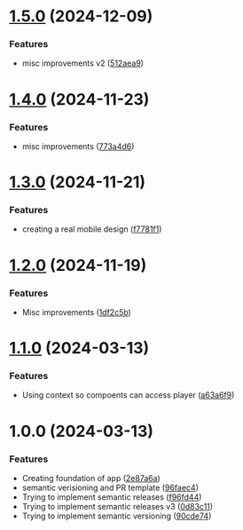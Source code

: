 # [1.5.0](https://github.com/eivu/client-react-ts/compare/v1.4.0...v1.5.0) (2024-12-09)


### Features

* misc improvements v2 ([512aea9](https://github.com/eivu/client-react-ts/commit/512aea9a0e629d1f86e6155d4d91edc1c3b208c1))

# [1.4.0](https://github.com/eivu/client-react-ts/compare/v1.3.0...v1.4.0) (2024-11-23)


### Features

* misc improvements ([773a4d6](https://github.com/eivu/client-react-ts/commit/773a4d63605a05286aa0f1b4851bc3f99cc33a42))

# [1.3.0](https://github.com/eivu/client-react-ts/compare/v1.2.0...v1.3.0) (2024-11-21)


### Features

* creating a real mobile design ([f7781f1](https://github.com/eivu/client-react-ts/commit/f7781f1011b78355d6b06543e4fa3c2da6e66feb))

# [1.2.0](https://github.com/eivu/client-react-ts/compare/v1.1.0...v1.2.0) (2024-11-19)


### Features

* Misc improvements ([1df2c5b](https://github.com/eivu/client-react-ts/commit/1df2c5b5baf344946dcee392e3fedb9616f4abc3))

# [1.1.0](https://github.com/eivu/client-react-ts/compare/v1.0.0...v1.1.0) (2024-03-13)


### Features

* Using context so compoents can access player ([a63a6f9](https://github.com/eivu/client-react-ts/commit/a63a6f955da89a2c68990810b46e5e0073d3e6d3))

# 1.0.0 (2024-03-13)


### Features

* Creating foundation of app ([2e87a6a](https://github.com/eivu/client-react-ts/commit/2e87a6a255cca38f274dd0438fed0bc6bfb10957))
* semantic verisioning and PR template ([96faec4](https://github.com/eivu/client-react-ts/commit/96faec4616d782b3a0fdff470bc8ba71b72c7510))
* Trying to implement semantic releases ([f96fd44](https://github.com/eivu/client-react-ts/commit/f96fd44d76e0cdac995b0f8fa96ea106ba57206d))
* Trying to implement semantic releases v3 ([0d83c11](https://github.com/eivu/client-react-ts/commit/0d83c117dd76c9122c33d3f7cb2d49176191ab99))
* Trying to implement semantic versioning ([90cde74](https://github.com/eivu/client-react-ts/commit/90cde74655f558a7af8bb267055a8cb524c34d68))
